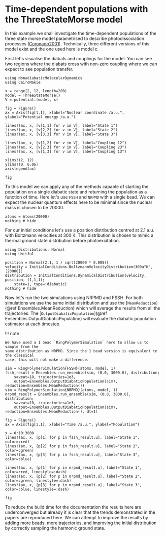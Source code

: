# Time-dependent populations with the ThreeStateMorse model

In this example we shall investigate the time-dependent populations of the three state
morse model parametrised to describe photodissociation processes ([Coronado2001](@cite)).
Technically, three different versions of this model exist and the one used
here is model c.

First let's visualise the diabats and couplings for the model.
You can see two regions where the diabats cross with non-zero coupling where we can expect
to see population transfer.
```@example threestatemorse
using NonadiabaticMolecularDynamics
using CairoMakie

x = range(2, 12, length=200)
model = ThreeStateMorse()
V = potential.(model, x)

fig = Figure()
ax = Axis(fig[1,1], xlabel="Nuclear coordinate /a.u.", ylabel="Potential energy /a.u.")

lines!(ax, x, [v[1,1] for v in V], label="State 1")
lines!(ax, x, [v[2,2] for v in V], label="State 2")
lines!(ax, x, [v[3,3] for v in V], label="State 3")

lines!(ax, x, [v[1,2] for v in V], label="Coupling 12")
lines!(ax, x, [v[2,3] for v in V], label="Coupling 23")
lines!(ax, x, [v[1,3] for v in V], label="Coupling 13")

xlims!(2, 12)
ylims!(0, 0.06)
axislegend(ax)

fig 
```

To this model we can apply any of the methods capable of starting the population on a single
diabatic state and returning the population as a function of time.
Here let's use `FSSH` and `NRPMD` with a single bead.
We can expect the nuclear quantum effects here to be minimal since the nuclear mass is
chosen to be 20000. 
```@example threestatemorse
atoms = Atoms(20000)
nothing # hide
```

For our initial conditions let's use a position distribution centred at 2.1 a.u.
with Boltzmann velocities at 300 K.
This distribution is chosen to mimic a thermal ground state distribution before
photoexcitation.
```@example threestatemorse
using Distributions: Normal
using Unitful

position = Normal(2.1, 1 / sqrt(20000 * 0.005))
velocity = InitialConditions.BoltzmannVelocityDistribution(300u"K", [20000])
distribution = InitialConditions.DynamicalDistribution(velocity, position, (1,1,1);
    state=1, type=:diabatic)
nothing # hide
```

Now let's run the two simulations using NRPMD and FSSH.
For both simulations we use the same initial distribution and use the
[`MeanReduction`](@ref Ensembles.MeanReduction) which will average the results from all
the trajectories.
The [`OutputDiabaticPopulation`](@ref Ensembles.OutputDiabaticPopulation) will evaluate
the diabatic population estimator at each timestep.

!!! note

    We have used a 1 bead `RingPolymerSimulation` here to allow us to sample from the
    same distribution as NRPMD. Since the 1 bead version is equivalent to the classical
    case, this will not make a difference.

```@example threestatemorse
sim = RingPolymerSimulation{FSSH}(atoms, model, 1)
fssh_result = Ensembles.run_ensemble(sim, (0.0, 3000.0), distribution;
    saveat=10, trajectories=1e3,
    output=Ensembles.OutputDiabaticPopulation(sim), reduction=Ensembles.MeanReduction())
sim = RingPolymerSimulation{NRPMD}(atoms, model, 1)
nrpmd_result = Ensembles.run_ensemble(sim, (0.0, 3000.0), distribution;
    saveat=10, trajectories=1e3,
    output=Ensembles.OutputDiabaticPopulation(sim), reduction=Ensembles.MeanReduction(), dt=1)

fig = Figure()
ax = Axis(fig[1,1], xlabel="Time /a.u.", ylabel="Population")

x = 0:10:3000
lines!(ax, x, [p[1] for p in fssh_result.u], label="State 1", color=:red)
lines!(ax, x, [p[2] for p in fssh_result.u], label="State 2", color=:green)
lines!(ax, x, [p[3] for p in fssh_result.u], label="State 3", color=:blue)

lines!(ax, x, [p[1] for p in nrpmd_result.u], label="State 1", color=:red, linestyle=:dash)
lines!(ax, x, [p[2] for p in nrpmd_result.u], label="State 2", color=:green, linestyle=:dash)
lines!(ax, x, [p[3] for p in nrpmd_result.u], label="State 3", color=:blue, linestyle=:dash)

fig
```

To reduce the build time for the documentation the results here are underconverged but
already it is clear that the trends demonstrated in the papers are reproduced here.
We can attempt to improve the results by adding more beads, more trajectories, and improving
the initial distribution by correctly sampling the harmonic ground state.
